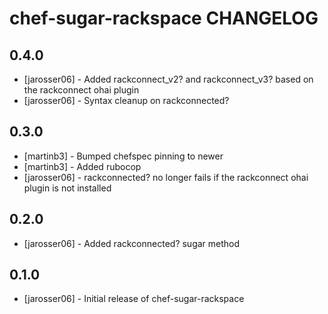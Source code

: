 chef-sugar-rackspace CHANGELOG
==============================

0.4.0
-----
- [jarosser06] - Added rackconnect_v2? and rackconnect_v3? based on the rackconnect ohai plugin
- [jarosser06] - Syntax cleanup on rackconnected?

0.3.0
-----
- [martinb3] - Bumped chefspec pinning to newer
- [martinb3] - Added rubocop
- [jarosser06] - rackconnected? no longer fails if the rackconnect ohai plugin is not installed

0.2.0
-----
- [jarosser06] - Added rackconnected? sugar method

0.1.0
-----
- [jarosser06] - Initial release of chef-sugar-rackspace
